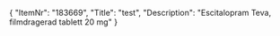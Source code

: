 {
  "ItemNr": "183669",
  "Title": "test",
  "Description": "Escitalopram Teva, filmdragerad tablett 20 mg"
}